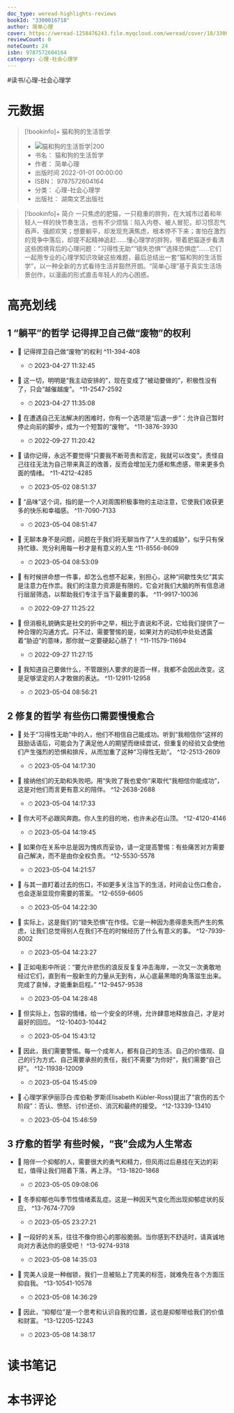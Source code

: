 ```yaml
---
doc_type: weread-highlights-reviews
bookId: "3300016718"
author: 简单心理
cover: https://weread-1258476243.file.myqcloud.com/weread/cover/18/3300016718/t7_3300016718.jpg
reviewCount: 0
noteCount: 24
isbn: 9787572604164
category: 心理-社会心理学
---
```


#读书/心理-社会心理学

# 元数据
> [!bookinfo]+ 猫和狗的生活哲学
> - ![ 猫和狗的生活哲学|200](https://weread-1258476243.file.myqcloud.com/weread/cover/18/3300016718/t7_3300016718.jpg)
> - 书名： 猫和狗的生活哲学
> - 作者： 简单心理
> - 出版时间 2022-01-01 00:00:00
> - ISBN： 9787572604164
> - 分类： 心理-社会心理学
> - 出版社： 湖南文艺出版社

> [!bookinfo]+ 简介
> 一只焦虑的肥猫，一只稳重的胖狗，在大城市过着和年轻人一样的快节奏生活，也有不少烦恼：陷入内卷、被人冒犯，却习惯忍气吞声、强颜欢笑；想要躺平，却发现充满焦虑，根本停不下来；害怕在激烈的竞争中落后，却提不起精神追赶……懂心理学的胖狗，带着肥猫逐步看清这些困境背后的心理问题：“习得性无助”“错失恐惧”“选择恐惧症”……它们一起用专业的心理学知识攻破这些难题，最后总结出一套“猫和狗的生活哲学”，以一种全新的方式看待生活并豁然开朗。“简单心理”基于真实生活场景创作，以漫画的形式直击年轻人的内心困惑。
# 高亮划线

## 1 “躺平”的哲学 记得捍卫自己做“废物”的权利


- 📌 记得捍卫自己做“废物”的权利 ^11-394-408
    - ⏱ 2023-04-27 11:32:45 

- 📌 这一切，明明是“我主动安排的”，现在变成了“被动要做的”，积极性没有了，只会“越催越废”。 ^11-2547-2592
    - ⏱ 2023-04-27 11:35:08 

- 📌 在遭遇自己无法解决的困难时，你有一个选项是“后退一步”：允许自己暂时停止向前的脚步，成为一个短暂的“废物”。 ^11-3876-3930
    - ⏱ 2022-09-27 11:20:42 

- 📌 请你记得，永远不要觉得“只要我不断苛责和否定，我就可以改变”。责怪自己往往无法为自己带来真正的改善，反而会增加无力感和焦虑感，带来更多负面的情绪。 ^11-4212-4285
    - ⏱ 2023-05-02 08:51:37 

- 📌 “品味”这个词，指的是一个人对周围积极事物的主动注意，它使我们收获更多的快乐和幸福感。 ^11-7090-7133
    - ⏱ 2023-05-04 08:51:47 

- 📌 无聊本身不是问题，问题在于我们将无聊当作了“人生的威胁”，似乎只有保持忙碌、充分利用每一秒才是有意义的人生 ^11-8556-8609
    - ⏱ 2023-05-04 08:53:09 

- 📌 有时候拼命想一件事，却怎么也想不起来，别担心，这种“间歇性失忆”其实是注意力在作祟。我们的注意力资源是有限的，它会对我们大脑的所有信息进行层层筛选，以帮助我们专注于当下最重要的事。 ^11-9917-10036
    - ⏱ 2022-09-27 11:25:22 

- 📌 但消极礼貌确实是社交的折中之举，相比于直说和不说，它给我们提供了一种合理的沟通方式。只不过，需要警惕的是，如果对方的动机中处处透露着“胁迫”的意味，那你就一定要硬起心肠了！ ^11-11579-11694
    - ⏱ 2022-09-27 11:27:15 

- 📌 我知道自己要做什么，不管跟别人要求的是否一样，我都不会因此改变。这是足够坚定的人才敢做的表达。 ^11-12911-12958
    - ⏱ 2023-05-04 08:56:21 
## 2 修复的哲学 有些伤口需要慢慢愈合


- 📌 处于“习得性无助”中的人，他们不相信自己能成功。听到“我相信你”这样的鼓励话语后，可能会为了满足他人的期望而继续尝试，但重复的经验又会使他们产生强烈的恐惧和排斥，从而加重了这种“习得性无助”。 ^12-2513-2609
    - ⏱ 2023-05-04 14:17:30 

- 📌 接纳他们的无助和失败吧。用“失败了我也爱你”来取代“我相信你能成功”，这是对他们而言更有意义的陪伴。 ^12-2638-2688
    - ⏱ 2023-05-04 14:17:33 

- 📌 你大可不必跟风奔跑。你人生的目的地，也许未必在山顶。 ^12-4120-4146
    - ⏱ 2023-05-04 14:19:45 

- 📌 如果你在关系中总是因为愧疚而妥协，请一定提高警惕：有些痛苦对方需要自己解决，而不是由你全权负责。 ^12-5530-5578
    - ⏱ 2023-05-04 14:21:57 

- 📌 与其一直盯着过去的伤口，不如更多关注当下的生活，时间会让伤口愈合，也会逐渐显现你需要的答案。 ^12-6559-6605
    - ⏱ 2023-05-04 14:22:30 

- 📌 实际上，这是我们的“错失恐惧”在作怪。它是一种因为患得患失而产生的焦虑，让我们总觉得别人在我们不在的时候经历了什么有意义的事。 ^12-7939-8002
    - ⏱ 2023-05-04 14:23:27 

- 📌 正如电影中所说：“要允许悲伤的浪反反复复冲击海岸，一次又一次勇敢地经过它们，直到有一股新生的力量从无到有，从心底最黑暗的角落滋生出来。完成了哀悼，才能重新启程。” ^12-9457-9538
    - ⏱ 2023-05-04 14:28:48 

- 📌 但实际上，包容的情绪，给一个安全的环境，允许肆意地释放自己，才是对最好的回应。 ^12-10403-10442
    - ⏱ 2023-05-04 15:43:12 

- 📌 因此，我们需要警惕。每一个成年人，都有自己的生活、自己的价值观、自己的行为方式、自己需要承担的责任，我们不需要“为你好”，我们需要“自己好”。 ^12-11938-12009
    - ⏱ 2023-05-04 15:45:09 

- 📌 心理学家伊丽莎白·库伯勒·罗斯(Elisabeth Kübler-Ross)提出了“哀伤的五个阶段”：否认、愤怒、讨价还价、消沉和最终的接受。 ^12-13339-13410
    - ⏱ 2023-05-04 15:46:59 
## 3 疗愈的哲学 有些时候，“丧”会成为人生常态


- 📌 陪伴一个抑郁的人，需要很大的勇气和精力，但风雨过后悬挂在天边的彩虹，值得让我们陪着下落，再上浮。 ^13-1820-1868
    - ⏱ 2023-05-05 09:08:06 

- 📌 冬季抑郁也叫季节性情绪紊乱症。这是一种因天气变化而出现抑郁症状的反应， ^13-7674-7709
    - ⏱ 2023-05-05 23:27:21 

- 📌 一段好的关系，往往不像你担心的那般脆弱。当你感到不舒适时，请真诚地向对方表达你的感受吧！ ^13-9274-9318
    - ⏱ 2023-05-08 14:35:03 

- 📌 完美人设是一种枷锁，我们一旦被贴上了完美的标签，就难免在各个方面压抑自我。 ^13-10541-10578
    - ⏱ 2023-05-08 14:36:29 

- 📌 因此，“抑郁位”是一个思考和认识自我的位置，这也是抑郁带给我们的价值和财富。 ^13-12205-12243
    - ⏱ 2023-05-08 14:38:17 
# 读书笔记

# 本书评论
